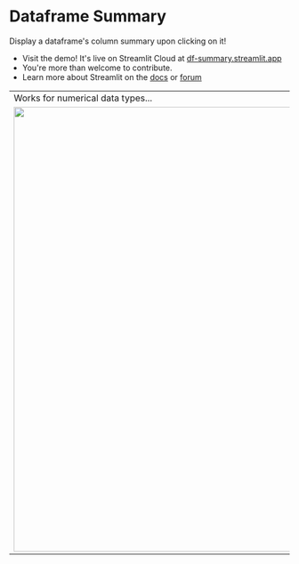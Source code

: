 # Dataframe Summary

Display a dataframe's column summary upon clicking on it! 

- Visit the demo! It's live on Streamlit Cloud at [df-summary.streamlit.app](https://df-summary.streamlit.app)
- You're more than welcome to contribute.
- Learn more about Streamlit on the [docs](https://docs.streamlit.io) or [forum](https://discuss.streamlit.io)

<table border="0">
   <tr>
     <td>Works for numerical data types...</td>
     <td>...as well as categorical and others!</td>
     <td>Display in <a href="https://docs.streamlit.io/develop/api-reference/execution-flow/st.dialog"> st.dialog </a> if you prefer! </td>
   </tr>
   <tr>
     <td><img src="https://github.com/user-attachments/assets/8a279290-7b47-451c-9889-6bbc4f4aa68c" width="800"></td>
     <td><img src="https://github.com/user-attachments/assets/2ac25a19-895b-436b-b40c-56ee7456e41d" width="800"></td> 
     <td><img src="https://github.com/user-attachments/assets/fa292755-092a-4e33-8a37-426777d5124d" width="800"></td> 
   </tr>
</table>
